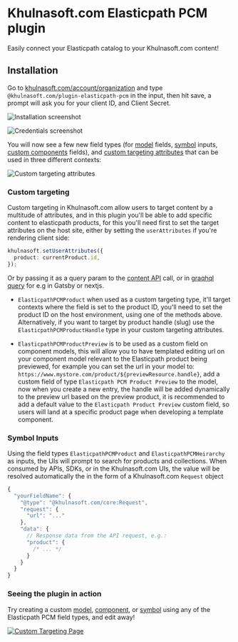 # Khulnasoft.com Elasticpath PCM plugin

Easily connect your Elasticpath catalog to your Khulnasoft.com content!

## Installation

Go to [khulnasoft.com/account/organization](https://khulnasoft.com/account/organization) and type `@khulnasoft.com/plugin-elasticpath-pcm` in the input, then hit save, a prompt will ask you for your client ID, and Client Secret.

![Installation screenshot](https://cdn.khulnasoft.com/api/v1/image/assets%2F1fa6810c36c54e87bfe1a6cc0f0be906%2F73b8cfe01dde493f918701d7f9c51d79)

![Credentials screenshot](https://cdn.khulnasoft.com/api/v1/image/assets%2F1fa6810c36c54e87bfe1a6cc0f0be906%2Ff30a7a80a74942edbd9039c0f40949ab)



You will now see a few new field types (for [model](https://khulnasoft.com/c/docs/guides/getting-started-with-models) fields, [symbol](https://khulnasoft.com/c/docs/guides/symbols) inputs, [custom components](https://khulnasoft.com/c/docs/custom-react-components) fields), and [custom targeting attributes](https://www.khulnasoft.com/c/docs/guides/targeting-and-scheduling#custom-targeting) that can be used in three different contexts:

![Custom targeting attributes](https://cdn.khulnasoft.com/api/v1/image/assets%2F1fa6810c36c54e87bfe1a6cc0f0be906%2F1090c59bd79147568ffd87e8d78bc6cf)

### Custom targeting

Custom targeting in Khulnasoft.com allow users to target content by a multitude of attributes, and in this plugin you'll be able to add specific content to elasticpath products, for this you'll need first to set the target attributes on the host site, either by setting the `userAttributes` if you're rendering client side:

```ts
khulnasoft.setUserAttributes({
  product: currentProduct.id,
});
```

Or by passing it as a query param to the [content API](https://www.khulnasoft.com/c/docs/query-api#:~:text=userAttributes) call, or in [graqhql query](https://www.khulnasoft.com/c/docs/graphql-api#:~:text=with%20targeting) for e.g in Gatsby or nextjs.

- `ElasticpathPCMProduct` when used as a custom targeting type, it'll target contexts where the field is set to the product ID, you'll need to set the product ID on the host environment, using one of the methods above. Alternatively, if you want to target by product handle (slug) use the `ElasticpathPCMProductHandle` type in your custom targeting attributes.

- `ElasticpathPCMProductPreview` is to be used as a custom field on component models, this will allow you to have templated editing url on your component model relevant to the Elasticpath product being previewed, for example you can set the url in your model to:
  `https://www.mystore.com/product/${previewResource.handle}`, add a custom field of type `Elasticpath PCM Product Preview` to the model, now when you create a new entry, the handle will be added dynamically to the preview url based on the preview product, it is recommended to add a default value to the `Elasticpath Product Preview` custom field, so users will land at a specific product page when developing a template component.

### Symbol Inputs

Using the field types `ElasticpathPCMProduct` and `ElasticpathPCMHeirarchy` as inputs, the UIs will prompt to search for products and collections. When consumed by APIs, SDKs, or in the Khulnasoft.com UIs, the value will be resolved automatically the in the form of a Khulnasoft.com `Request` object

```js
{
  "yourFieldName": {
    "@type": "@khulnasoft.com/core:Request",
    "request": {
      "url": "..."
    },
    "data": {
      // Response data from the API request, e.g.:
      "product": {
        /* ... */
      }
    }
  }
}
```

### Seeing the plugin in action

Try creating a custom [model](https://khulnasoft.com/c/docs/guides/getting-started-with-models), [component](https://khulnasoft.com/c/docs/custom-react-components), or [symbol](https://khulnasoft.com/c/docs/guides/symbols) using any of the Elasticpath PCM field types, and edit away!


[![Custom Targeting Page](https://j.gifs.com/6Wx3rO.gif)](https://cdn.khulnasoft.com/o/assets%2F1fa6810c36c54e87bfe1a6cc0f0be906%2Fe84e09f8c7ea4fdea63c7b329c756c4e%2Fcompressed?apiKey=1fa6810c36c54e87bfe1a6cc0f0be906&token=e84e09f8c7ea4fdea63c7b329c756c4e&alt=media)


